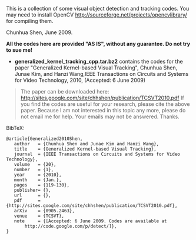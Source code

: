 This is a collection of some visual object detection and tracking codes. You may need to install OpenCV http://sourceforge.net/projects/opencvlibrary/ for compiling them.

Chunhua Shen, June 2009.

**All the codes here are provided "AS IS", without any guarantee. Do not try to sue me!**

  * **generalized\_kernel\_tracking\_cpp.tar.bz2** contains the codes for the paper "Generalized Kernel-based Visual Tracking", Chunhua Shen, Junae Kim, and Hanzi Wang,IEEE Transactions on Circuits and Systems for Video Technology, 2010, (Accepted: 6 June 2009)
> The paper can be downloaded here: http://sites.google.com/site/chhshen/publication/TCSVT2010.pdf
> If you find the codes are useful for your research, please cite the above paper. Because I am not interested in this topic any more, please do not email me for help. Your emails may not be answered. Thanks.

BibTeX:
```
@article{Generalized2010Shen,
   author   = {Chunhua Shen and Junae Kim and Hanzi Wang},
   title    = {Generalized Kernel-based Visual Tracking},
   journal  = {IEEE Transactions on Circuits and Systems for Video Technology},   
   volume   = {20},
   number   = {1},
   year     = {2010},
   month    = {Jan.},
   pages    = {119-130},
   publisher= {},
   url      = {},
   pdf      = {http://sites.google.com/site/chhshen/publication/TCSVT2010.pdf},
   arXiv    = {0905.2463},
   venue    = {TCSVT},
   note     = {[Accepted: 6 June 2009. Codes are available at
       http://code.google.com/p/detect/]},
}

```